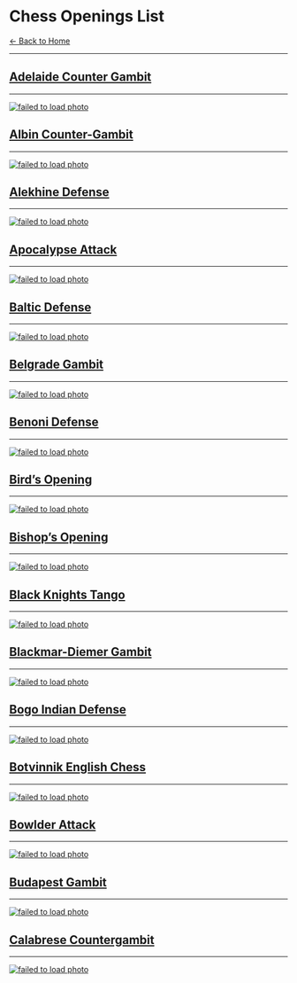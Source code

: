 # Chess Openings List

[←  Back to Home](README.md) 

---
## [Adelaide Counter Gambit](openings/Adelaide-Counter-Gambit.md) 


 --- 

[![failed to load photo](https://www.thechesswebsite.com/wp-content/uploads/2019/09/adelaide-counter-gambit.png)](openings/Adelaide-Counter-Gambit.md) 

## [Albin Counter-Gambit](openings/Albin-Counter-Gambit.md) 


 --- 

[![failed to load photo](https://www.thechesswebsite.com/wp-content/uploads/2012/07/albin2.jpg)](openings/Albin-Counter-Gambit.md) 

## [Alekhine Defense](openings/Alekhine-Defense.md) 


 --- 

[![failed to load photo](https://www.thechesswebsite.com/wp-content/uploads/2012/07/alekhinedefensebig.jpg)](openings/Alekhine-Defense.md) 

## [Apocalypse Attack](openings/Apocalypse-Attack.md) 


 --- 

[![failed to load photo](https://www.thechesswebsite.com/wp-content/uploads/2013/01/apocalypse-attack-featured.jpg)](openings/Apocalypse-Attack.md) 

## [Baltic Defense](openings/Baltic-Defense.md) 


 --- 

[![failed to load photo](https://www.thechesswebsite.com/wp-content/uploads/2013/07/baltic-featured.jpg)](openings/Baltic-Defense.md) 

## [Belgrade Gambit](openings/Belgrade-Gambit.md) 


 --- 

[![failed to load photo](https://www.thechesswebsite.com/wp-content/uploads/2017/07/belgrade-gambit.jpg)](openings/Belgrade-Gambit.md) 

## [Benoni Defense](openings/Benoni-Defense.md) 


 --- 

[![failed to load photo](https://www.thechesswebsite.com/wp-content/uploads/2015/08/the-benoni-defense.jpg)](openings/Benoni-Defense.md) 

## [Bird’s Opening](openings/Bird’s-Opening.md) 


 --- 

[![failed to load photo](https://www.thechesswebsite.com/wp-content/uploads/2015/08/the-birds-opening.jpg)](openings/Bird’s-Opening.md) 

## [Bishop’s Opening](openings/Bishop’s-Opening.md) 


 --- 

[![failed to load photo](https://www.thechesswebsite.com/wp-content/uploads/2021/05/bishops-chess-opening.png)](openings/Bishop’s-Opening.md) 

## [Black Knights Tango](openings/Black-Knights-Tango.md) 


 --- 

[![failed to load photo](https://www.thechesswebsite.com/wp-content/uploads/2014/06/black-knights-tango-big.jpg)](openings/Black-Knights-Tango.md) 

## [Blackmar-Diemer Gambit](openings/Blackmar-Diemer-Gambit.md) 


 --- 

[![failed to load photo](https://www.thechesswebsite.com/wp-content/uploads/2012/07/blackmar_big.jpg)](openings/Blackmar-Diemer-Gambit.md) 

## [Bogo Indian Defense](openings/Bogo-Indian-Defense.md) 


 --- 

[![failed to load photo](https://www.thechesswebsite.com/wp-content/uploads/2019/04/bogo-indian-defense.png)](openings/Bogo-Indian-Defense.md) 

## [Botvinnik English Chess](openings/Botvinnik-English-Chess.md) 


 --- 

[![failed to load photo](https://www.thechesswebsite.com/wp-content/uploads/2024/03/1-botvinnikmp4-e1718391084902.webp)](openings/Botvinnik-English-Chess.md) 

## [Bowlder Attack](openings/Bowlder-Attack.md) 


 --- 

[![failed to load photo](https://www.thechesswebsite.com/wp-content/uploads/2014/04/bowlder-attack-featured.jpg)](openings/Bowlder-Attack.md) 

## [Budapest Gambit](openings/Budapest-Gambit.md) 


 --- 

[![failed to load photo](https://www.thechesswebsite.com/wp-content/uploads/2012/07/budapest_big.jpg)](openings/Budapest-Gambit.md) 

## [Calabrese Countergambit](openings/Calabrese-Countergambit.md) 


 --- 

[![failed to load photo](https://www.thechesswebsite.com/wp-content/uploads/2015/08/the-calabrese-countergambit.jpg)](openings/Calabrese-Countergambit.md) 

